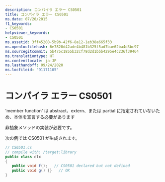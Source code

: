 ```yaml
---
description: コンパイラ エラー CS0501
title: コンパイラ エラー CS0501
ms.date: 07/20/2015
f1_keywords:
- CS0501
helpviewer_keywords:
- CS0501
ms.assetid: 3ff45208-5b9b-42f6-8a12-1eb38a665f33
ms.openlocfilehash: 6e7820d42ade4b481b325f5ad7bae62ba4d3bc97
ms.sourcegitcommit: 5b475c1855b32cf78d2d1bbb4295e4c236f39464
ms.translationtype: HT
ms.contentlocale: ja-JP
ms.lasthandoff: 09/24/2020
ms.locfileid: "91171105"
---
```

# <a name="compiler-error-cs0501"></a>コンパイラ エラー CS0501

'member function' は abstract、extern、または partial に指定されていないため、本体を宣言する必要があります  
  
 非抽象メソッドの実装が必要です。  
  
 次の例では CS0501 が生成されます。  
  
```csharp  
// CS0501.cs  
// compile with: /target:library  
public class clx  
{  
   public void f();   // CS0501 declared but not defined  
   public void g() {}   // OK  
}  
```
